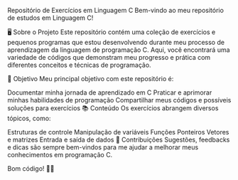 Repositório de Exercícios em Linguagem C
Bem-vindo ao meu repositório de estudos em Linguagem C!

🖥️ Sobre o Projeto
Este repositório contém uma coleção de exercícios e pequenos programas que estou desenvolvendo durante meu processo de aprendizagem da linguagem de programação C. Aqui, você encontrará uma variedade de códigos que demonstram meu progresso e prática com diferentes conceitos e técnicas de programação.

🚀 Objetivo
Meu principal objetivo com este repositório é:

Documentar minha jornada de aprendizado em C
Praticar e aprimorar minhas habilidades de programação
Compartilhar meus códigos e possíveis soluções para exercícios
📚 Conteúdo
Os exercícios abrangem diversos tópicos, como:

Estruturas de controle
Manipulação de variáveis
Funções
Ponteiros
Vetores e matrizes
Entrada e saída de dados
🤝 Contribuições
Sugestões, feedbacks e dicas são sempre bem-vindos para me ajudar a melhorar meus conhecimentos em programação C.

Bom código! 👨‍💻